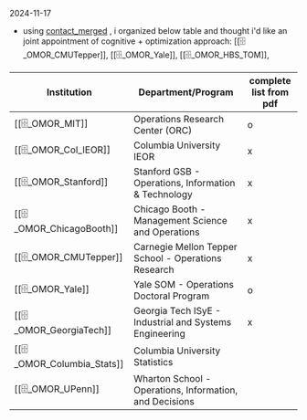 2024-11-17
- using [contact_merged](https://www.dropbox.com/scl/fi/w7ue0q0u909p9nzhhuyv6/contactlist_5merged.pdf?rlkey=y7abpbwg11e3nqqoitmamig43&dl=0) , i organized below table and thought i'd like an joint appointment of cognitive + optimization approach: [[🗄️_OMOR_CMUTepper]], [[🗄️_OMOR_Yale]], [[🗄️_OMOR_HBS_TOM]], 



| Institution                 | Department/Program                                      | complete list from pdf |
| --------------------------- | ------------------------------------------------------- | ---------------------- |
| [[🗄️_OMOR_MIT]]            | Operations Research Center (ORC)                        | o                      |
| [[🗄️_OMOR_Col_IEOR]]       | Columbia University IEOR                                | x                      |
| [[🗄️_OMOR_Stanford]]       | Stanford GSB - Operations, Information & Technology     | x                      |
| [[🗄️_OMOR_ChicagoBooth]]   | Chicago Booth - Management Science and Operations       | x                      |
| [[🗄️_OMOR_CMUTepper]]      | Carnegie Mellon Tepper School - Operations Research     | x                      |
| [[🗄️_OMOR_Yale]]           | Yale SOM - Operations Doctoral Program                  | o                      |
| [[🗄️_OMOR_GeorgiaTech]]    | Georgia Tech ISyE - Industrial and Systems Engineering  | x                      |
| [[🗄️_OMOR_Columbia_Stats]] | Columbia University Statistics                          |                        |
| [[🗄️_OMOR_UPenn]]          | Wharton School - Operations, Information, and Decisions |                        |
